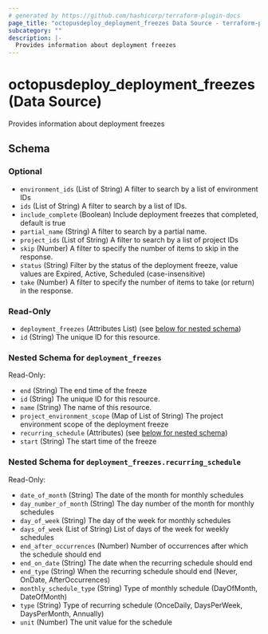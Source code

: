 ```yaml
---
# generated by https://github.com/hashicorp/terraform-plugin-docs
page_title: "octopusdeploy_deployment_freezes Data Source - terraform-provider-octopusdeploy"
subcategory: ""
description: |-
  Provides information about deployment freezes
---
```


# octopusdeploy_deployment_freezes (Data Source)

Provides information about deployment freezes



<!-- schema generated by tfplugindocs -->
## Schema

### Optional

- `environment_ids` (List of String) A filter to search by a list of environment IDs
- `ids` (List of String) A filter to search by a list of IDs.
- `include_complete` (Boolean) Include deployment freezes that completed, default is true
- `partial_name` (String) A filter to search by a partial name.
- `project_ids` (List of String) A filter to search by a list of project IDs
- `skip` (Number) A filter to specify the number of items to skip in the response.
- `status` (String) Filter by the status of the deployment freeze, value values are Expired, Active, Scheduled (case-insensitive)
- `take` (Number) A filter to specify the number of items to take (or return) in the response.

### Read-Only

- `deployment_freezes` (Attributes List) (see [below for nested schema](#nestedatt--deployment_freezes))
- `id` (String) The unique ID for this resource.

<a id="nestedatt--deployment_freezes"></a>
### Nested Schema for `deployment_freezes`

Read-Only:

- `end` (String) The end time of the freeze
- `id` (String) The unique ID for this resource.
- `name` (String) The name of this resource.
- `project_environment_scope` (Map of List of String) The project environment scope of the deployment freeze
- `recurring_schedule` (Attributes) (see [below for nested schema](#nestedatt--deployment_freezes--recurring_schedule))
- `start` (String) The start time of the freeze

<a id="nestedatt--deployment_freezes--recurring_schedule"></a>
### Nested Schema for `deployment_freezes.recurring_schedule`

Read-Only:

- `date_of_month` (String) The date of the month for monthly schedules
- `day_number_of_month` (String) The day number of the month for monthly schedules
- `day_of_week` (String) The day of the week for monthly schedules
- `days_of_week` (List of String) List of days of the week for weekly schedules
- `end_after_occurrences` (Number) Number of occurrences after which the schedule should end
- `end_on_date` (String) The date when the recurring schedule should end
- `end_type` (String) When the recurring schedule should end (Never, OnDate, AfterOccurrences)
- `monthly_schedule_type` (String) Type of monthly schedule (DayOfMonth, DateOfMonth)
- `type` (String) Type of recurring schedule (OnceDaily, DaysPerWeek, DaysPerMonth, Annually)
- `unit` (Number) The unit value for the schedule



